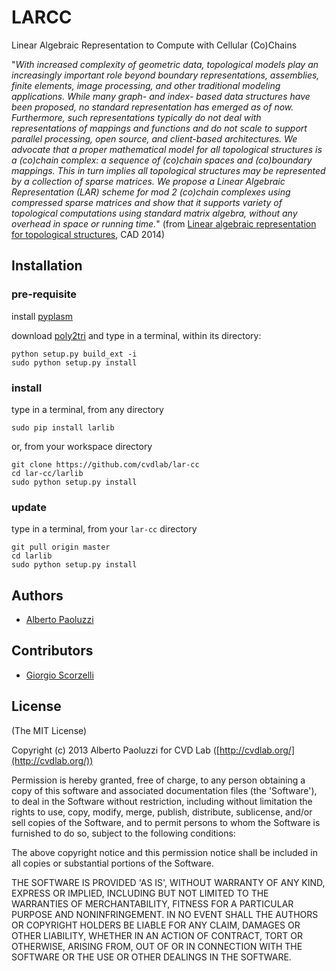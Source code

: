 # LARCC 

Linear Algebraic Representation to Compute with Cellular (Co)Chains 

"*With increased complexity of geometric data, topological models play an increasingly important role beyond boundary representations, assemblies, finite elements, image processing, and other traditional modeling applications. While many graph- and index- based data structures have been proposed, no standard representation has emerged as of now. Furthermore, such representations typically do not deal with representations of mappings and functions and do not scale to support parallel processing, open source, and client-based architectures. We advocate that a proper mathematical model for all topological structures is a (co)chain complex: a sequence of (co)chain spaces and (co)boundary mappings. This in turn implies all topological structures may be represented by a collection of sparse matrices. We propose a Linear Algebraic Representation (LAR) scheme for mod 2 (co)chain complexes using compressed sparse matrices and show that it supports variety of topological computations using standard matrix algebra, without any overhead in space or running time.*" (from [Linear algebraic representation for topological structures](http://www.sciencedirect.com/science/article/pii/S001044851300184X), CAD 2014)

<!-- 
## API

see [docs](https://github.com/cvdlab/plasm.js/blob/master/docs/Readme.md)
 -->

## Installation

### pre-requisite

install [pyplasm](https://github.com/plasm-language/pyplasm)

download [poly2tri](https://github.com/davidcarne/poly2tri.python)
and type in a terminal, within its directory:

```
python setup.py build_ext -i
sudo python setup.py install
```

### install

type in a terminal, from any directory

```
sudo pip install larlib 
```

or, from your workspace directory

```
git clone https://github.com/cvdlab/lar-cc
cd lar-cc/larlib
sudo python setup.py install 
```

### update

type in a terminal, from your `lar-cc` directory

```
git pull origin master
cd larlib
sudo python setup.py install 
```

## Authors

- [Alberto Paoluzzi](http://paoluzzi.dia.uniroma3.it)

## Contributors

- [Giorgio Scorzelli](http://www.dia.uniroma3.it/~scorzell)

## License

(The MIT License)

Copyright (c) 2013 Alberto Paoluzzi for CVD Lab ([http://cvdlab.org/](http://cvdlab.org/))

Permission is hereby granted, free of charge, to any person obtaining
a copy of this software and associated documentation files (the
'Software'), to deal in the Software without restriction, including
without limitation the rights to use, copy, modify, merge, publish,
distribute, sublicense, and/or sell copies of the Software, and to
permit persons to whom the Software is furnished to do so, subject to
the following conditions:

The above copyright notice and this permission notice shall be
included in all copies or substantial portions of the Software.

THE SOFTWARE IS PROVIDED 'AS IS', WITHOUT WARRANTY OF ANY KIND,
EXPRESS OR IMPLIED, INCLUDING BUT NOT LIMITED TO THE WARRANTIES OF
MERCHANTABILITY, FITNESS FOR A PARTICULAR PURPOSE AND NONINFRINGEMENT.
IN NO EVENT SHALL THE AUTHORS OR COPYRIGHT HOLDERS BE LIABLE FOR ANY
CLAIM, DAMAGES OR OTHER LIABILITY, WHETHER IN AN ACTION OF CONTRACT,
TORT OR OTHERWISE, ARISING FROM, OUT OF OR IN CONNECTION WITH THE
SOFTWARE OR THE USE OR OTHER DEALINGS IN THE SOFTWARE.

